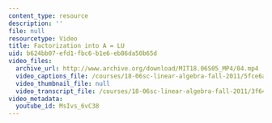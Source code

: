```yaml
---
content_type: resource
description: ''
file: null
resourcetype: Video
title: Factorization into A = LU
uid: b624bb07-efd1-fbc6-b1e6-eb86da50b65d
video_files:
  archive_url: http://www.archive.org/download/MIT18.06S05_MP4/04.mp4
  video_captions_file: /courses/18-06sc-linear-algebra-fall-2011/5fce6a16b28d529a8c5b49eef3e65e11_MsIvs_6vC38.vtt
  video_thumbnail_file: null
  video_transcript_file: /courses/18-06sc-linear-algebra-fall-2011/3f6408511d8ee93f75a32d8b64b7e2bc_MsIvs_6vC38.pdf
video_metadata:
  youtube_id: MsIvs_6vC38
---
```

